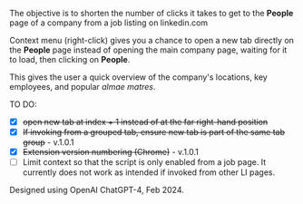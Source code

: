 The objective is to shorten the number of clicks it takes to get to the **People** page of a company from a job listing on linkedin.com

Context menu (right-click) gives you a chance to open a new tab directly on the **People** page instead of opening the main company page, waiting for it to load, then clicking on **People**.

This gives the user a quick overview of the company's locations, key employees, and popular _almae matres_.

TO DO:
- [x] ~~open new tab at index + 1 instead of at the far right-hand position~~
- [x] ~~If invoking from a grouped tab, ensure new tab is part of the same tab group~~ - v.1.0.1
- [x] ~~Extension version numbering (Chrome)~~ - v.1.0.1
- [ ] Limit context so that the script is only enabled from a job page. It currently does not work as intended if invoked from other LI pages.

Designed using OpenAI ChatGPT-4, Feb 2024.
